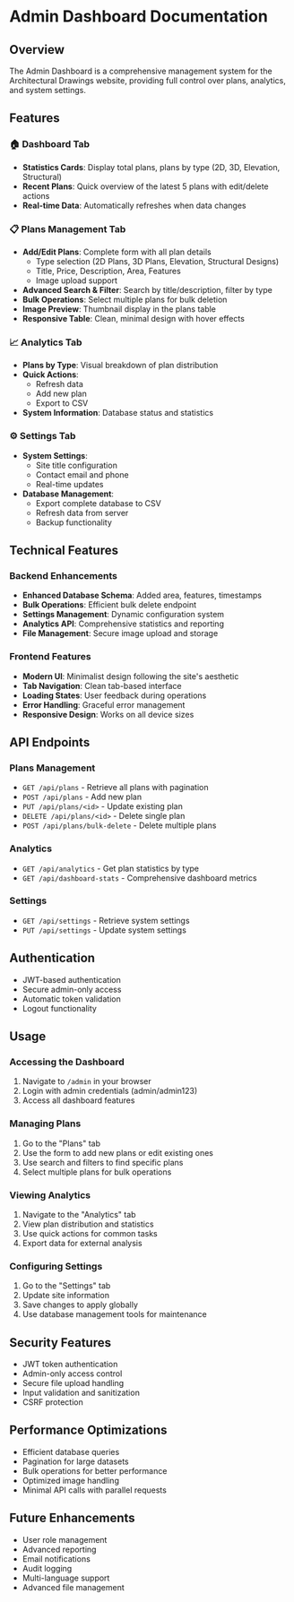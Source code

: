 # Admin Dashboard Documentation

## Overview
The Admin Dashboard is a comprehensive management system for the Architectural Drawings website, providing full control over plans, analytics, and system settings.

## Features

### 🏠 Dashboard Tab
- **Statistics Cards**: Display total plans, plans by type (2D, 3D, Elevation, Structural)
- **Recent Plans**: Quick overview of the latest 5 plans with edit/delete actions
- **Real-time Data**: Automatically refreshes when data changes

### 📋 Plans Management Tab
- **Add/Edit Plans**: Complete form with all plan details
  - Type selection (2D Plans, 3D Plans, Elevation, Structural Designs)
  - Title, Price, Description, Area, Features
  - Image upload support
- **Advanced Search & Filter**: Search by title/description, filter by type
- **Bulk Operations**: Select multiple plans for bulk deletion
- **Image Preview**: Thumbnail display in the plans table
- **Responsive Table**: Clean, minimal design with hover effects

### 📈 Analytics Tab
- **Plans by Type**: Visual breakdown of plan distribution
- **Quick Actions**: 
  - Refresh data
  - Add new plan
  - Export to CSV
- **System Information**: Database status and statistics

### ⚙️ Settings Tab
- **System Settings**: 
  - Site title configuration
  - Contact email and phone
  - Real-time updates
- **Database Management**:
  - Export complete database to CSV
  - Refresh data from server
  - Backup functionality

## Technical Features

### Backend Enhancements
- **Enhanced Database Schema**: Added area, features, timestamps
- **Bulk Operations**: Efficient bulk delete endpoint
- **Settings Management**: Dynamic configuration system
- **Analytics API**: Comprehensive statistics and reporting
- **File Management**: Secure image upload and storage

### Frontend Features
- **Modern UI**: Minimalist design following the site's aesthetic
- **Tab Navigation**: Clean tab-based interface
- **Loading States**: User feedback during operations
- **Error Handling**: Graceful error management
- **Responsive Design**: Works on all device sizes

## API Endpoints

### Plans Management
- `GET /api/plans` - Retrieve all plans with pagination
- `POST /api/plans` - Add new plan
- `PUT /api/plans/<id>` - Update existing plan
- `DELETE /api/plans/<id>` - Delete single plan
- `POST /api/plans/bulk-delete` - Delete multiple plans

### Analytics
- `GET /api/analytics` - Get plan statistics by type
- `GET /api/dashboard-stats` - Comprehensive dashboard metrics

### Settings
- `GET /api/settings` - Retrieve system settings
- `PUT /api/settings` - Update system settings

## Authentication
- JWT-based authentication
- Secure admin-only access
- Automatic token validation
- Logout functionality

## Usage

### Accessing the Dashboard
1. Navigate to `/admin` in your browser
2. Login with admin credentials (admin/admin123)
3. Access all dashboard features

### Managing Plans
1. Go to the "Plans" tab
2. Use the form to add new plans or edit existing ones
3. Use search and filters to find specific plans
4. Select multiple plans for bulk operations

### Viewing Analytics
1. Navigate to the "Analytics" tab
2. View plan distribution and statistics
3. Use quick actions for common tasks
4. Export data for external analysis

### Configuring Settings
1. Go to the "Settings" tab
2. Update site information
3. Save changes to apply globally
4. Use database management tools for maintenance

## Security Features
- JWT token authentication
- Admin-only access control
- Secure file upload handling
- Input validation and sanitization
- CSRF protection

## Performance Optimizations
- Efficient database queries
- Pagination for large datasets
- Bulk operations for better performance
- Optimized image handling
- Minimal API calls with parallel requests

## Future Enhancements
- User role management
- Advanced reporting
- Email notifications
- Audit logging
- Multi-language support
- Advanced file management
